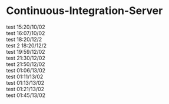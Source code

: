 # Continuous-Integration-Server
test 15:20/10/02  
test 16:07/10/02  
test 18:20/12/2  
test 2 18:20/12/2  
test 19:59/12/02  
test 21:30/12/02  
test 21:50/12/02  
test 01:06/13/02  
test 01:11/13/02  
test 01:13/13/02  
test 01:21/13/02  
test 01:45/13/02

